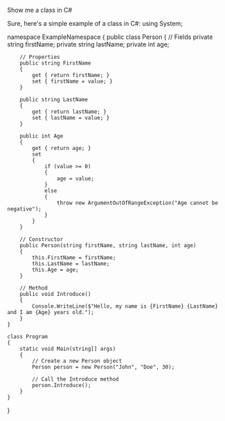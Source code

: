 Show me a class in C#

Sure, here's a simple example of a class in C#:
using System;

namespace ExampleNamespace
{
    public class Person
    {
        // Fields
        private string firstName;
        private string lastName;
        private int age;

        // Properties
        public string FirstName
        {
            get { return firstName; }
            set { firstName = value; }
        }

        public string LastName
        {
            get { return lastName; }
            set { lastName = value; }
        }

        public int Age
        {
            get { return age; }
            set
            {
                if (value >= 0)
                {
                    age = value;
                }
                else
                {
                    throw new ArgumentOutOfRangeException("Age cannot be negative");
                }
            }
        }

        // Constructor
        public Person(string firstName, string lastName, int age)
        {
            this.FirstName = firstName;
            this.LastName = lastName;
            this.Age = age;
        }

        // Method
        public void Introduce()
        {
            Console.WriteLine($"Hello, my name is {FirstName} {LastName} and I am {Age} years old.");
        }
    }

    class Program
    {
        static void Main(string[] args)
        {
            // Create a new Person object
            Person person = new Person("John", "Doe", 30);

            // Call the Introduce method
            person.Introduce();
        }
    }
}
